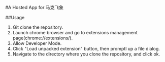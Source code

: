 #A Hosted App for 马克飞象

##Usage

1. Git clone the repository.
2. Launch chrome browser and go to extensions management page(chrome://extensions/).
3. Allow Developer Mode.
4. Click "Load unpacked extension" button, then promptl up a file dialog.
5. Navigate to the directory where you clone the repository, and click ok.
